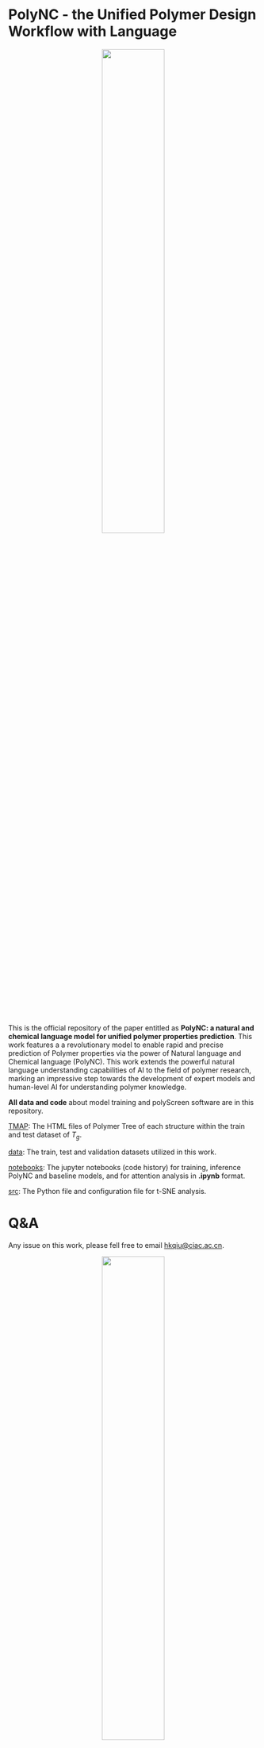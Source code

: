 # PolyNC - the Unified Polymer Design Workflow with Language

<p align="center">
  <img src="https://github.com/HKQiu/Unified_ML4Polymers/assets/73220956/c19349b0-332e-4c9d-aa4b-2ac6d10d1d99" width="50%">
</p>

This is the official repository of the paper entitled as __PolyNC: a natural and chemical language model for unified polymer properties prediction__.
This work features a  a revolutionary model to enable rapid and precise prediction of Polymer properties via the power of Natural language and Chemical language (PolyNC). This work extends
the powerful natural language understanding capabilities of AI to the field of polymer research, marking an impressive step towards the development of expert models and human-level AI for
understanding polymer knowledge.

**All data and code** about model training and polyScreen software are in this repository.

[TMAP](https://github.com/HKQiu/Unified_ML4Polymers/tree/main/TMAP): The HTML files of Polymer Tree of each structure within the train and test dataset of $T_g$.

[data](https://github.com/HKQiu/Unified_ML4Polymers/tree/main/data): The train, test and validation datasets utilized in this work.

[notebooks](https://github.com/HKQiu/Unified_ML4Polymers/tree/main/notebooks): The jupyter notebooks (code history) for training, inference PolyNC and baseline models, and for attention analysis in **.ipynb** format.

[src](https://github.com/HKQiu/Unified_ML4Polymers/tree/main/src): The Python file and configuration file for t-SNE analysis.

# Q&A

Any issue on this work, please fell free to email [hkqiu@ciac.ac.cn](hkqiu@ciac.ac.cn).


<p align="center">
  <img src="https://github.com/HKQiu/DataAugmentation4SmallData/assets/73220956/d7a243ed-6cd8-42e2-92c3-56a33f4d3c84" width="50%">
</p>
